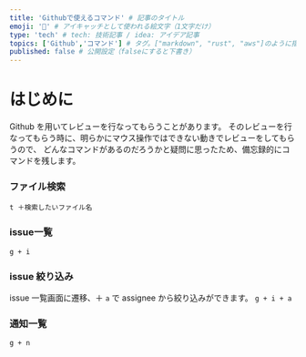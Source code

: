 ```yaml
---
title: 'Githubで使えるコマンド' # 記事のタイトル
emoji: '🎯' # アイキャッチとして使われる絵文字（1文字だけ）
type: 'tech' # tech: 技術記事 / idea: アイデア記事
topics: ['Github','コマンド'] # タグ。["markdown", "rust", "aws"]のように指定する
published: false # 公開設定（falseにすると下書き）
---
```


# はじめに
Github を用いてレビューを行なってもらうことがあります。
そのレビューを行なってもらう時に、明らかにマウス操作ではできない動きでレビューをしてもらうので、
どんなコマンドがあるのだろうかと疑問に思ったため、備忘録的にコマンドを残します。


### ファイル検索
`t ＋検索したいファイル名`

### issue一覧
`g + i`

### issue 絞り込み
issue 一覧画面に遷移、＋ `a` で assignee から絞り込みができます。
`g + i + a`

### 通知一覧
`g + n`



